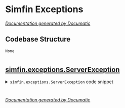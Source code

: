 # Simfin Exceptions

[_Documentation generated by Documatic_](https://www.documatic.com)

<!---Documatic-section-Codebase Structure-start--->
## Codebase Structure

<!---Documatic-block-system_architecture-start--->
```mermaid
None
```
<!---Documatic-block-system_architecture-end--->

# #
<!---Documatic-section-Codebase Structure-end--->

<!---Documatic-section-simfin.exceptions.ServerException-start--->
## [simfin.exceptions.ServerException](14-simfin_exceptions.md#simfin.exceptions.ServerException)

<!---Documatic-section-ServerException-start--->
<!---Documatic-block-simfin.exceptions.ServerException-start--->
<details>
	<summary><code>simfin.exceptions.ServerException</code> code snippet</summary>

```python
class ServerException(Exception):

    def __init__(self, error):
        """
        :param error: String with the error message.
        """
        Exception.__init__(self, error)
```
</details>
<!---Documatic-block-simfin.exceptions.ServerException-end--->
<!---Documatic-section-ServerException-end--->

# #
<!---Documatic-section-simfin.exceptions.ServerException-end--->

[_Documentation generated by Documatic_](https://www.documatic.com)